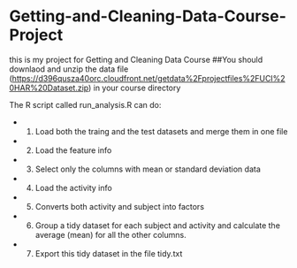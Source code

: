 # Getting-and-Cleaning-Data-Course-Project
this is my project for Getting and Cleaning Data Course
##You should downlaod and unzip the data file (https://d396qusza40orc.cloudfront.net/getdata%2Fprojectfiles%2FUCI%20HAR%20Dataset.zip) in your course directory

The R script called run_analysis.R can do:
* 1. Load both the traing and the test datasets and merge them in one file
* 2. Load the feature info
* 3. Select only the columns with mean or standard deviation data
* 4. Load the activity info
* 5. Converts both activity and subject into factors
* 6. Group a tidy dataset for each subject and activity and calculate the average (mean) for all the other columns.
* 7. Export this tidy dataset in the file tidy.txt

